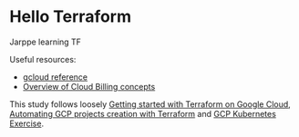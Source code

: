 # Hello Terraform

Jarppe learning TF

Useful resources:

* [gcloud reference](https://cloud.google.com/sdk/gcloud/reference/)
* [Overview of Cloud Billing concepts](https://cloud.google.com/billing/docs/concepts)

This study follows loosely [Getting started with Terraform on Google Cloud](https://cloud.google.com/community/tutorials/getting-started-on-gcp-with-terraform), [Automating GCP projects creation with Terraform](https://femrtnz.medium.com/automating-gcp-projects-with-terraform-d571f0d94742) and [GCP Kubernetes Exercise](https://www.karimarttila.fi/gcp/2020/11/28/gcp-kubernetes-exercise.html).
